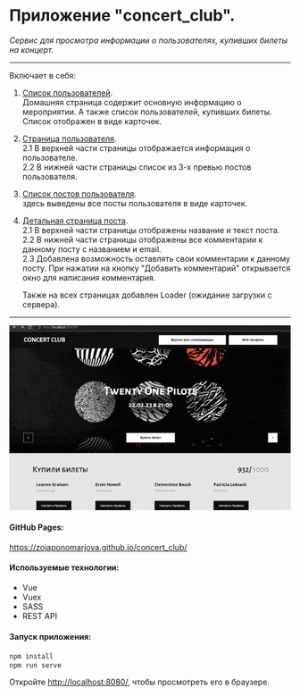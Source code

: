 # Приложение "concert_club".

_Сервис для просмотра информации о пользователях, купивших билеты на концерт._

---

Включает в себя:

1.  <ins>Список пользователей</ins>. <br>
    Домашняя страница содержит основную информацию о мероприятии. А также список пользователей, купивших билеты. Список отображен в виде карточек.<br>
2.  <ins>Страница пользователя</ins>. <br>
    2.1 В верхней части страницы отображается информация о пользователе.<br>
    2.2 В нижней части страницы список из 3-х превью постов пользователя.<br>

3.  <ins>Список постов пользователя</ins>. <br>
    здесь выведены все посты пользователя в виде карточек.<br>

4.  <ins>Детальная страница поста</ins>. <br>
    2.1 В верхней части страницы отображены название и текст поста.<br>
    2.2 В нижней части страницы отображены все комментарии к данному посту c названием и email.<br>
    2.3 Добавлена возможность оставлять свои комментарии к данному посту. При нажатии на кнопку "Добавить комментарий" открывается окно для написания комментария.

    Также на всех страницах добавлен Loader (ожидание загрузки с сервера).<br>

---

![gif](https://github.com/ZojaPonomarjova/concert_club/blob/master/public/assets/images/concert_club.gif)

#### GitHub Pages:

[ https://zojaponomarjova.github.io/concert_club/ ](https://zojaponomarjova.github.io/concert_club/)

#### Используемые технологии:

- Vue
- Vuex
- SASS
- REST API

#### Запуск приложения:

```
npm install
npm run serve
```

Откройте [ http://localhost:8080/](http://localhost:8080), чтобы просмотреть его в браузере.
